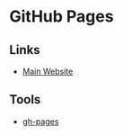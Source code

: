 # GitHub Pages

## Links

- [Main Website](https://pages.github.com)

## Tools

- [gh-pages](/gh-pages.md)
